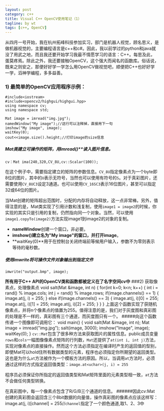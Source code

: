 ```yaml
---
layout: post
category: c++
title: Visual C++ OpenCV使用笔记（1）
tagline: by wt
tags: [c++, OpenCV]
---
```

从四月一号开始，我在杭州拓峰科技参加实习，部门是机器人视觉，顾名思义，是做机器视觉的，主要编程语言是c++和c#。因此，我以前学过的python和java就没了用武之地，而且我还要开始学习我最不情愿学习的语言：C++。每思及此，蛋莫疼焉。除此之外，我还要接触OpenCV，这个强大而闻名的函数库。俗话说，既来之则安之，那便好好学一学怎么用OpenCV做视觉吧，顺便把C++也好好学一学，滔神学编程，多多益善。

<!--more-->

### 1) 最简单的OpenCV应用程序示例：
	#include<iostream>
	#include<opencv2/highgui/highgui.hpp>
	using namespace cv;
	using namespace std;

	Mat image = imread("img.jpg");
	namedWindow("My image");//这行可以注释掉，直接用下一句
	imshow("My image", image);
	waitKey(0);
	cout<<image.size().height;//打印image的size信息

##### Mat**类建立可操作的矩阵，用**imread()**读入图片信息。
	cv：Mat ima(240,320,CV_8U,cv::Scalar(100));
在这个例子中，需要指定建立的矩阵的参数信息。`CV_8U`指定像素点为一个byte即8位的图片，其中的`U`表示无符号，当然也可以使用有符号的`S`。对于真彩图片，还需要使用`CV_8UC3`设定3通道。也可以使用`CV_16SC3`表示16位图片，甚至可以指定32或64位的图片。

当Mat创建的矩阵超出范围时，分配的内存将自动释放，这一点非常棒。另外，值得注意的是，Mat类实现了引用计数和浅复制，使用`image1 = image2`的时候，你实现的其实只是引用的复制，仍然指向同一个对象。当然，可以使用`image1.copyTo(image2)`方法实现image1到image2的对象的复制。
	

- **nameWindow**创建一个窗口，非必要。
- **imshow()**建立名为"My image"的窗口，并打开**image**。
- **waitKey(0)**用于在控制台关闭终端前等候用户输入，参数不为零则表示等待的毫秒数。
##### 使用imwrite将可操作文件对象输出到指定文件
	imwrite("output.bmp", image);
**所有用于C++ API的OpenCV类和函数都被定义在了名字空间cv中**
###2) 获取像素点，处理像素点
	void salt(Mat &image, int n)
	{
		for(int k=0; k<n; k++)
		{
			int i = rand() % image.cols;
			int j = rand() % image.rows;
			if(image.channels() == 1)
			{
				image.at<uchar>(j, i) = 255;
			}
			else if(image.channels() == 3)
			{
				image.at<Vec3b>(j, i)[0] = 255;
				image.at<Vec3b>(j, i)[1] = 255;
				image.at<Vec3b>(j, i)[2] = 255;
			}
		}
	}
上面这个函数实现了获随机像素点，并将n个像素点的值置为255。值得注意的是，我们对于灰度图和真彩图的处理是不一样的，真彩图有三个通道，而灰度图只有一个。
#####向这个函数传递一个图像即可调用它：
	void main()
	{
		void salt(Mat &image, int n);
		Mat image = imread("img.jpg");
		salt(image, 3000);
		imshow("Image", image);
		waitKey(0);
	}
`cv::Mat`包含了很多种方法来获取图片的属性信息。public成员变量`rows`和`cols`一幅图像像素点矩阵的行列数，`Mat`还提供了`at(int i, int j)`方法，实现对像素点的直接操作。然而这个方法必须指定在编译时产生的返回值的型别，即使Mat可以hold住所有数据类型的元素，程序也必须指定你所期望的返回类型。这也是为什么`at`方法被作为一个模板方法的原因。所以，当调用`at`方法时，必须通过这样的方式指定返回值类型：`image.at<uchar>(j, i) = 255`

程序员必须保证你所指定的返回值类型和Mat矩阵里面的元素类型相一致，`at`方法不会做任何类型转换。

在真彩图中，每一个像素点包含了R/G/B三个通道的信息。
######因此cv:Mat创建的真彩图会返回含三个8bit数据的向量值，操作真彩图的像素点应该这样写：
	image.at<Vec3b>(j, i)[channel] = 255//`channel`指定了一个颜色通道,取1、2、3中



